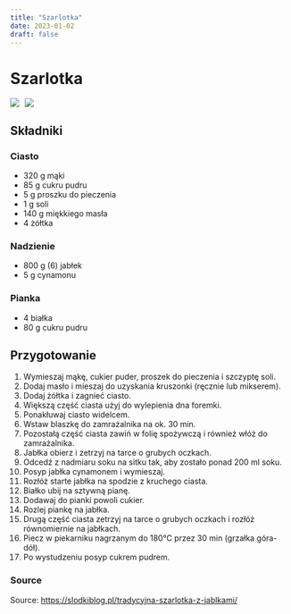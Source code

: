 ```yaml
---
title: "Szarlotka"
date: 2023-01-02
draft: false
---
```


# Szarlotka

<div style="display: flex; gap: 10px">
    <img src="szarlotka/result_01.jpg" style="max-width: 400px;"/>
    <img src="szarlotka/result_02.jpg" style="max-width: 400px;"/>
</div>

## Składniki

### Ciasto

* 320 g mąki
* 85 g cukru pudru
* 5 g proszku do pieczenia
* 1 g soli
* 140 g miękkiego masła
* 4 żółtka

### Nadzienie

* 800 g (6) jabłek
* 5 g cynamonu

### Pianka

* 4 białka
* 80 g cukru pudru

## Przygotowanie

1. Wymieszaj mąkę, cukier puder, proszek do pieczenia i szczyptę soli.
2. Dodaj masło i mieszaj do uzyskania kruszonki (ręcznie lub mikserem).
3. Dodaj żółtka i zagnieć ciasto.
4. Większą część ciasta użyj do wylepienia dna foremki.
5. Ponakłuwaj ciasto widelcem.
6. Wstaw blaszkę do zamrażalnika na ok. 30 min.
7. Pozostałą część ciasta zawiń w folię spożywczą i również włóż do zamrażalnika.
8. Jabłka obierz i zetrzyj na tarce o grubych oczkach.
9. Odcedź z nadmiaru soku na sitku tak, aby zostało ponad 200 ml soku.
10. Posyp jabłka cynamonem i wymieszaj.
11. Rozłóż starte jabłka na spodzie z kruchego ciasta.
12. Białko ubij na sztywną pianę.
13. Dodawaj do pianki powoli cukier.
14. Rozlej piankę na jabłka.
15. Drugą część ciasta zetrzyj na tarce o grubych oczkach i rozłóż równomiernie na jabłkach.
16. Piecz w piekarniku nagrzanym do 180°C przez 30 min (grzałka góra-dół).
17. Po wystudzeniu posyp cukrem pudrem.

### Source

Source: https://slodkiblog.pl/tradycyjna-szarlotka-z-jablkami/
